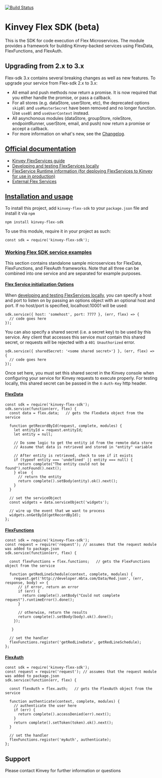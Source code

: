 [![Build Status](https://travis-ci.org/Kinvey/flex-sdk.svg?branch=master)](https://travis-ci.org/Kinvey/flex-sdk)

# Kinvey Flex SDK (beta)

This is the SDK for code execution of Flex Microservices. The module provides a framework for building Kinvey-backed services using FlexData, FlexFunctions, and FlexAuth.

## Upgrading from 2.x to 3.x

Flex-sdk 3.x contains several breaking changes as well as new features.  To upgrade your service from Flex-sdk 2.x to 3.x:

* All email and push methods now return a promise.  It is now required that you either handle the promise, or pass a callback.
* For all stores (e.g. dataStore, userStore, etc), the deprecated options `skipBl` and `useMasterSecret` have been removed and no longer function.  Use `useBl` and `useUserContext` instead.
* All asynchonous modules (dataStore, groupStore, roleStore, endpointRunner, userStore, email, and push) now return a promise or accept a callback.
* For more information on what's new, see the [Changelog](CHANGELOG.md).

## [Official documentation](#docs)
* [Kinvey FlexServices guide](http://devcenter.kinvey.com/nodejs/guides/flex-services)
* [Developing and testing FlexServices locally](http://devcenter.kinvey.com/nodejs/guides/flex-services#runninglocally)
* [FlexService Runtime information (for deploying FlexServices to Kinvey for use in production)](http://devcenter.kinvey.com/nodejs/guides/flexservice-runtime)
* [External Flex Services](http://devcenter.kinvey.com/nodejs/guides/external-flex)

## [Installation and usage](#installation)

To install this project, add `kinvey-flex-sdk` to your `package.json` file and install it via `npm`
```
npm install kinvey-flex-sdk
```

To use this module, require it in your project as such:
```
const sdk = require('kinvey-flex-sdk');
```

### [Working Flex SDK service examples](#samples)
This section contains standalone sample microservices for FlexData, FlexFunctions, and FlexAuth frameworks. Note that all three can be combined into one service and are separated for example purposes.

#### [Flex Service initialization Options](#init)
When [developing and testing FlexServices locally](http://devcenter.kinvey.com/nodejs/guides/flex-services#runninglocally), you can specify a host and port to listen on by passing an options object with an optional host and port.  If no host/port is specified, localhost:10001 will be used:

```
sdk.service({ host: 'somehost', port: 7777 }, (err, flex) => {
  // code goes here
});
```

You can also specify a shared secret (i.e. a secret key) to be used by this service.  Any client that accesses this service *must* contain this shared secret, or requests will be rejected with a `401 Unauthorized` error.

```
sdk.service({ sharedSecret: '<some shared secret>'} }, (err, flex) => {
  // code goes here
});
```

Once set here, you must set this shared secret in the Kinvey console when configuring your service for Kinvey requests to execute properly.  For testing locally, this shared secret can be passed in the `X-Auth-Key` http header.

#### [FlexData](#flexdata)
```
const sdk = require('kinvey-flex-sdk');
sdk.service(function(err, flex) {
  const data = flex.data;   // gets the FlexData object from the service

  function getRecordById(request, complete, modules) {
    let entityId = request.entityId;
    let entity = null;

    // Do some logic to get the entity id from the remote data store
    // Assume that data is retrieved and stored in "entity" variable

    // After entity is retrieved, check to see if it exists
    if (typeof entity === 'undefined' || entity === null) {
      return complete("The entity could not be found").notFound().next();
    } else  {
      // return the entity
      return complete().setBody(entity).ok().next();
    }
  }

  // set the serviceObject
  const widgets = data.serviceObject('widgets');

  // wire up the event that we want to process
  widgets.onGetById(getRecordById);
};
```

#### [FlexFunctions](#flexfunctions)
```
const sdk = require('kinvey-flex-sdk');
const request = require('request'); // assumes that the request module was added to package.json
sdk.service(function(err, flex) {

  const flexFunctions = flex.functions;   // gets the FlexFunctions object from the service

  function getRedLineSchedule(context, complete, modules) {
    request.get('http://developer.mbta.com/Data/Red.json', (err, response, body) => {
      // if error, return an error
      if (err) {
        return complete().setBody("Could not complete request").runtimeError().done();
      }

      // otherwise, return the results
      return complete().setBody(body).ok().done();
    });

   }

  // set the handler
  flexFunctions.register('getRedLineData', getRedLineSchedule);
};
```

#### [FlexAuth](#flexauth)
```
const sdk = require('kinvey-flex-sdk');
const request = require('request'); // assumes that the request module was added to package.json
sdk.service(function(err, flex) {

  const flexAuth = flex.auth;   // gets the FlexAuth object from the service

  function authenticate(context, complete, modules) {
    // authenticate the user here
    if (err) {
      return complete().accessDenied(err).next();
    }
    return complete().setToken(token).ok().next();
  }

  // set the handler
  flexFunctions.register('myAuth', authenticate);
};
```

## Support
Please contact Kinvey for further information or questions
